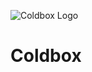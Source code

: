 ![Coldbox Logo](https://www.coldbox.org/__media/coldbox-site/2023/logos/logo-coldbox.svg)

# Coldbox

